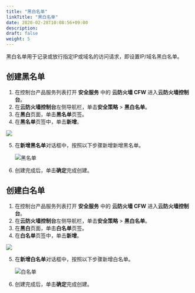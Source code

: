 ```yaml
---
title: "黑白名单"
linkTitle: "黑白名单"
date: 2020-02-28T10:08:56+09:00
description:
draft: false
weight: 5
---
```


黑白名单用于记录或放行指定IP或域名的访问请求，即设置IP/域名黑白名单。

## 创建黑名单

1. 在控制台产品服务列表打开 **安全服务** 中的 **云防火墙 CFW** 进入**云防火墙控制台**。
2. 在**云防火墙控制台**左侧导航栏，单击**安全策略** > **黑白名单**。
3. 在**黑白**页面，单击**黑名单**页签。
4. 在**黑名单**页签中，单击**新增**。

![](../_images/blacklist.png)

5. 在**新增黑名单**对话框中，按照以下步骤新增新增黑名单。  

   ![黑名单](../_images/black_list.png)

6. 创建完成后，单击**确定**完成创建。

## 创建白名单

1. 在控制台产品服务列表打开 **安全服务** 中的 **云防火墙 CFW** 进入**云防火墙控制台**。
2. 在**云防火墙控制台**左侧导航栏，单击**安全策略** > **黑白名单**。
3. 在**黑白**页面，单击**白名单**页签。
4. 在**白名单**页签中，单击**新增**。

![](../_images/whitelist.png)

5. 在**新增白名单**对话框中，按照以下步骤新增白名单。  

   ![白名单](../_images/white_list.png)

6. 创建完成后，单击**确定**完成创建。


